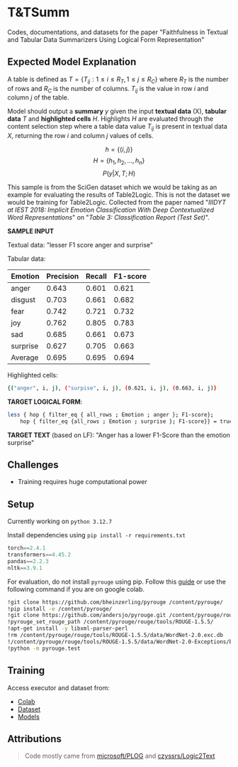 # T&TSumm

Codes, documentations, and datasets for the paper "Faithfulness in Textual and
Tabular Data Summarizers Using Logical Form Representation"

## Expected Model Explanation

A table is defined as $T = \{ T_{ij} : 1 \leq i \leq R_T, 1 \leq j \leq R_C \}$
where $R_T$ is the number of rows and $R_C$ is the number of columns.
$T_{ij}$ is the value in row $i$ and column $j$ of the table.

Model should output a **summary** $y$ given the input **textual data** (X),
**tabular data** $T$ and **highlighted cells** $H$. Highlights $H$ are evaluated
through the content selection step where a table data value $T_{ij}$ is present
in textual data $X$, returning the row $i$ and column $j$ values of cells.

$$h = \{(i, j)\}$$
$$H = \{h_1, h_2, \ldots, h_n\}$$
$$P(y | X, T ; H)$$

This sample is from the SciGen dataset which we would be taking as an example
for evaluating the results of Table2Logic. This is not the dataset we would be
training for Table2Logic. Collected from the paper named
"_IIIDYT at IEST 2018: Implicit Emotion Classification With Deep Contextualized
Word Representations_" on "_Table 3: Classification Report (Test Set)_".

**SAMPLE INPUT**

Textual data: "lesser F1 score anger and surprise"

Tabular data:

<center>

| Emotion  | Precision | Recall | F1-score |
| -------- | --------- | ------ | -------- |
| anger    | 0.643     | 0.601  | 0.621    |
| disgust  | 0.703     | 0.661  | 0.682    |
| fear     | 0.742     | 0.721  | 0.732    |
| joy      | 0.762     | 0.805  | 0.783    |
| sad      | 0.685     | 0.661  | 0.673    |
| surprise | 0.627     | 0.705  | 0.663    |
| Average  | 0.695     | 0.695  | 0.694    |

</center>

Highlighted cells:

```sh
{("anger", i, j), ("surpise", i, j), (0.621, i, j), (0.663, i, j)}
```

**TARGET LOGICAL FORM**:

```sh
less { hop { filter_eq { all_rows ; Emotion ; anger }; F1-score};
    hop { filter_eq {all_rows ; Emotion ; surprise }; F1-score}} = true
```

**TARGET TEXT** (based on LF): "Anger has a lower F1-Score than the emotion surprise"

## Challenges

- Training requires huge computational power

## Setup

Currently working on `python 3.12.7`

Install dependencies using `pip install -r requirements.txt`

```python
torch==2.4.1
transformers==4.45.2
pandas==2.2.3
nltk==3.9.1
```

For evaluation, do not install `pyrouge` using pip. Follow this
[guide](https://stackoverflow.com/a/57686103/20493501) or use the
following command if you are on google colab.

```sh
!git clone https://github.com/bheinzerling/pyrouge /content/pyrouge/
!pip install -e /content/pyrouge/
!git clone https://github.com/andersjo/pyrouge.git /content/pyrouge/rouge
!pyrouge_set_rouge_path /content/pyrouge/rouge/tools/ROUGE-1.5.5/
!apt-get install -y libxml-parser-perl
!rm /content/pyrouge/rouge/tools/ROUGE-1.5.5/data/WordNet-2.0.exc.db
!/content/pyrouge/rouge/tools/ROUGE-1.5.5/data/WordNet-2.0-Exceptions/buildExeptionDB.pl /content/pyrouge/rouge/tools/ROUGE-1.5.5/data/WordNet-2.0-Exceptions /content/pyrouge/rouge/tools/ROUGE-1.5.5/data/smart_common_words.txt /content/pyrouge/rouge/tools/ROUGE-1.5.5/data/WordNet-2.0.exc.db
!python -m pyrouge.test
```

## Training

Access executor and dataset from:

- [Colab](https://colab.research.google.com/drive/1bjb6SYsMTra1cTrkqKZzPwJQvtHwj3hr#updateTitle=true&folderId=1Sz9AyhaTenssgJXjd-IqGUZakbPORKRf&scrollTo=nLcm-ujRGzvW)
- [Dataset](https://drive.google.com/drive/folders/1sCCc7XVBMeFEnkuBeBvQ0LakaxWqbSFl?usp=drive_link)
- [Models](https://drive.google.com/drive/folders/1DNmnKNlgRKV0wcc-C7JbNCqnvPR6tDYV?usp=drive_link)

## Attributions

> Code mostly came from [microsoft/PLOG](https://github.com/microsoft/PLOG) and [czyssrs/Logic2Text](https://github.com/czyssrs/Logic2Text)
